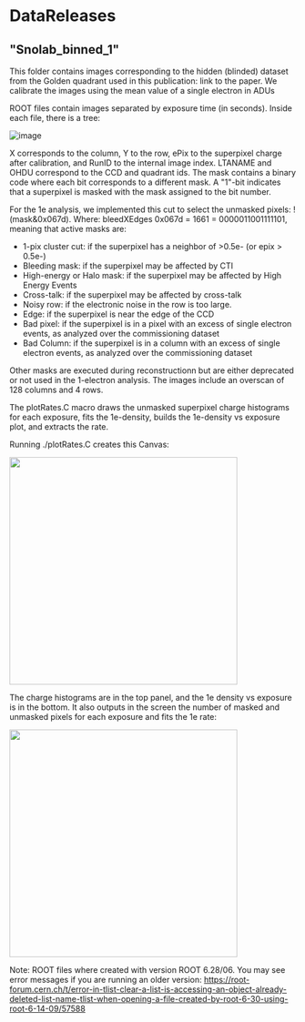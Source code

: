 # DataReleases

## "Snolab_binned_1" 

This folder contains images corresponding to the hidden (blinded) dataset from the Golden quadrant used in this publication: link to the paper. We calibrate the images using the mean value of a single electron in ADUs

ROOT files contain images separated by exposure time (in seconds). Inside each file, there is a tree:

![image](https://github.com/sensei-skipper/DataReleases/assets/64160793/ece15582-35ff-4381-a0bb-0a93f4520bb6)

X corresponds to the column, Y to the row, ePix to the superpixel charge after calibration, and RunID to the internal image index. LTANAME and OHDU correspond to the CCD and quadrant ids. The mask contains a binary code where each bit corresponds to a different mask. A "1"-bit indicates that a superpixel is masked with the mask assigned to the bit number. 

For the 1e analysis, we implemented this cut to select the unmasked pixels: !(mask&0x067d). Where:
bleedXEdges
0x067d = 1661 = 0000011001111101, meaning that active masks are:

* 1-pix cluster cut: if the superpixel has a neighbor of >0.5e- (or epix > 0.5e-)
* Bleeding mask: if the superpixel may be affected by CTI
* High-energy or Halo mask: if the superpixel may be affected by High Energy Events
* Cross-talk: if the superpixel may be affected by cross-talk
* Noisy row: if the electronic noise in the row is too large.
* Edge: if the superpixel is near the edge of the CCD
* Bad pixel: if the superpixel is in a pixel with an excess of single electron events, as analyzed over the commissioning dataset
* Bad Column:  if the superpixel is in a column with an excess of single electron events, as analyzed over the commissioning dataset

Other masks are executed during reconstructionn but are either deprecated or not used in the 1-electron analysis. The images include an overscan of 128 columns and 4 rows.

The plotRates.C macro draws the unmasked superpixel charge histograms for each exposure, fits the 1e-density, builds the 1e-density vs exposure plot, and extracts the rate.

Running ./plotRates.C creates this Canvas:


<img src="https://github.com/user-attachments/assets/3521f902-d15a-4e4f-99c0-86c7b118baa9" width="400">


The charge histograms are in the top panel, and the 1e density vs exposure is in the bottom. It also outputs in the screen the number of masked and unmasked pixels for each exposure and fits the 1e rate:

<img src="https://github.com/user-attachments/assets/9cf8b46a-6d88-4ae5-a74c-99d9e87ac2ee" width="400">


Note: ROOT files where created with version ROOT 6.28/06. You may see error messages if you are running an older version: https://root-forum.cern.ch/t/error-in-tlist-clear-a-list-is-accessing-an-object-already-deleted-list-name-tlist-when-opening-a-file-created-by-root-6-30-using-root-6-14-09/57588


